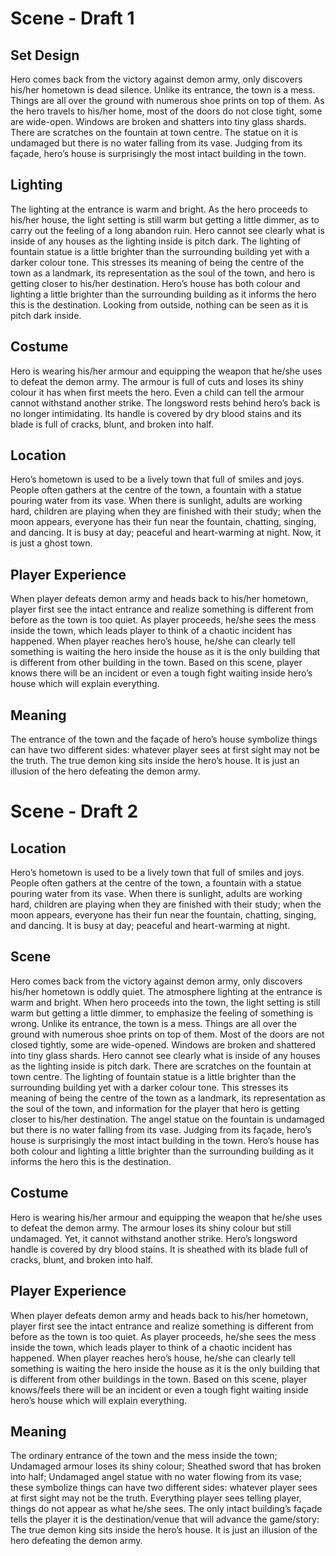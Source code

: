 # Scene - Draft 1

## Set Design

Hero comes back from the victory against demon army, only discovers his/her hometown is dead silence. Unlike its entrance, the town is a mess. Things are all over the ground with numerous shoe prints on top of them. As the hero travels to his/her home, most of the doors do not close tight, some are wide-open. Windows are broken and shatters into tiny glass shards. There are scratches on the fountain at town centre. The statue on it is undamaged but there is no water falling from its vase. Judging from its façade, hero’s house is surprisingly the most intact building in the town.

## Lighting

The lighting at the entrance is warm and bright. As the hero proceeds to his/her house, the light setting is still warm but getting a little dimmer, as to carry out the feeling of a long abandon ruin. Hero cannot see clearly what is inside of any houses as the lighting inside is pitch dark. The lighting of fountain statue is a little brighter than the surrounding building yet with a darker colour tone. This stresses its meaning of being the centre of the town as a landmark, its representation as the soul of the town, and hero is getting closer to his/her destination. Hero’s house has both colour and lighting a little brighter than the surrounding building as it informs the hero this is the destination. Looking from outside, nothing can be seen as it is pitch dark inside.

## Costume

Hero is wearing his/her armour and equipping the weapon that he/she uses to defeat the demon army. The armour is full of cuts and loses its shiny colour it has when first meets the hero. Even a child can tell the armour cannot withstand another strike. The longsword rests behind hero’s back is no longer intimidating. Its handle is covered by dry blood stains and its blade is full of cracks, blunt, and broken into half.

## Location

Hero’s hometown is used to be a lively town that full of smiles and joys. People often gathers at the centre of the town, a fountain with a statue pouring water from its vase. When there is sunlight, adults are working hard, children are playing when they are finished with their study; when the moon appears, everyone has their fun near the fountain, chatting, singing, and dancing. It is busy at day; peaceful and heart-warming at night. Now, it is just a ghost town.

## Player Experience

When player defeats demon army and heads back to his/her hometown, player first see the intact entrance and realize something is different from before as the town is too quiet. As player proceeds, he/she sees the mess inside the town, which leads player to think of a chaotic incident has happened. When player reaches hero’s house, he/she can clearly tell something is waiting the hero inside the house as it is the only building that is different from other building in the town. Based on this scene, player knows there will be an incident or even a tough fight waiting inside hero’s house which will explain everything.

## Meaning

The entrance of the town and the façade of hero’s house symbolize things can have two different sides: whatever player sees at first sight may not be the truth. The true demon king sits inside the hero’s house. It is just an illusion of the hero defeating the demon army.

# Scene - Draft 2

## Location

Hero’s hometown is used to be a lively town that full of smiles and joys. People often gathers at the centre of the town, a fountain with a statue pouring water from its vase. When there is sunlight, adults are working hard, children are playing when they are finished with their study; when the moon appears, everyone has their fun near the fountain, chatting, singing, and dancing. It is busy at day; peaceful and heart-warming at night.

## Scene

Hero comes back from the victory against demon army, only discovers his/her hometown is oddly quiet. The atmosphere lighting at the entrance is warm and bright. When hero proceeds into the town, the light setting is still warm but getting a little dimmer, to emphasize the feeling of something is wrong. Unlike its entrance, the town is a mess. Things are all over the ground with numerous shoe prints on top of them. Most of the doors are not closed tightly, some are wide-opened. Windows are broken and shattered into tiny glass shards. Hero cannot see clearly what is inside of any houses as the lighting inside is pitch dark. There are scratches on the fountain at town centre. The lighting of fountain statue is a little brighter than the surrounding building yet with a darker colour tone. This stresses its meaning of being the centre of the town as a landmark, its representation as the soul of the town, and information for the player that hero is getting closer to his/her destination. The angel statue on the fountain is undamaged but there is no water falling from its vase. Judging from its façade, hero’s house is surprisingly the most intact building in the town. Hero’s house has both colour and lighting a little brighter than the surrounding building as it informs the hero this is the destination.

## Costume

Hero is wearing his/her armour and equipping the weapon that he/she uses to defeat the demon army. The armour loses its shiny colour but still undamaged. Yet, it cannot withstand another strike. Hero’s longsword handle is covered by dry blood stains. It is sheathed with its blade full of cracks, blunt, and broken into half.

## Player Experience

When player defeats demon army and heads back to his/her hometown, player first see the intact entrance and realize something is different from before as the town is too quiet. As player proceeds, he/she sees the mess inside the town, which leads player to think of a chaotic incident has happened. When player reaches hero’s house, he/she can clearly tell something is waiting the hero inside the house as it is the only building that is different from other buildings in the town. Based on this scene, player knows/feels there will be an incident or even a tough fight waiting inside hero’s house which will explain everything.

## Meaning

The ordinary entrance of the town and the mess inside the town; Undamaged armour loses its shiny colour; Sheathed sword that has broken into half; Undamaged angel statue with no water flowing from its vase; these symbolize things can have two different sides: whatever player sees at first sight may not be the truth. Everything player sees telling player, things do not appear as what he/she sees. The only intact building’s façade tells the player it is the destination/venue that will advance the game/story: The true demon king sits inside the hero’s house. It is just an illusion of the hero defeating the demon army.
